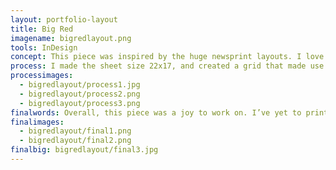 ```yaml
---
layout: portfolio-layout
title: Big Red
imagename: bigredlayout.png
tools: InDesign
concept: This piece was inspired by the huge newsprint layouts. I love the idea of having a magazine, which usually makes great use of the space, and a newspaper that takes up every inch possible, and reversing it.  The overall idea was to use this layout for a series of unrelated articles, and have it work together and cope with each article need.
process: I made the sheet size 22x17, and created a grid that made use of the space—and that fit the enormous cap height, and allowed for columns to fit comfortably.  I used Futura for the titles and copy, and because of its wonderful even tendencies, I was able to fully justify the type without fighting the font or columns. I used ITC Century for pull quotes, headings and other little details.  The most interesting part was the colour. I did the red and black as Pantone colours, in order to allow for the transparency. This would increase the readability of the body copy overtop of the title or quote.
processimages:
  - bigredlayout/process1.jpg
  - bigredlayout/process2.png
  - bigredlayout/process3.png
finalwords: Overall, this piece was a joy to work on. I’ve yet to print it on a sheet of newsprint, but I look forward to it! This piece fulfilled the desire to make something obnoxiously large and bold, and something that demanded attention no matter what article was in place.
finalimages:
  - bigredlayout/final1.png
  - bigredlayout/final2.png
finalbig: bigredlayout/final3.jpg
---
```

